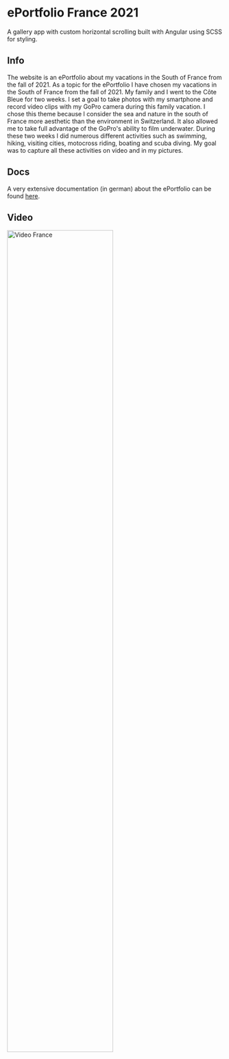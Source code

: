 # ePortfolio France 2021

A gallery app with custom horizontal scrolling built with Angular using SCSS for styling. 

## Info

The website is an ePortfolio about my vacations in the South of France from the fall of 2021. 
As a topic for the ePortfolio I have chosen my vacations in the South of France from the fall of 2021. My family and I went to the   Côte Bleue for two weeks. I set a goal to take photos with my smartphone and record video clips with my GoPro camera during this family vacation. I chose this theme because I consider the sea and nature in the south of France more aesthetic than the environment in Switzerland. It also allowed me to take full advantage of the GoPro's ability to film underwater. During these two weeks I did numerous different activities such as swimming, hiking, visiting cities, motocross riding, boating and scuba diving. My goal was to capture all these activities on video and in my pictures. 

## Docs

A very extensive documentation (in german) about the ePortfolio can be found <a href="https://github.com/Manuel-Schmid/France/blob/master/docs/Manuel%20Schmid%20Dokumentation%20ePortfolio%20France.pdf" target="_blank">here</a>.

## Video

<a href="https://www.youtube.com/watch?v=IE5Q6n4cmys" target="_blank">
  <img src="https://img.youtube.com/vi/IE5Q6n4cmys/0.jpg" width="70%" alt="Video France">
</a>


